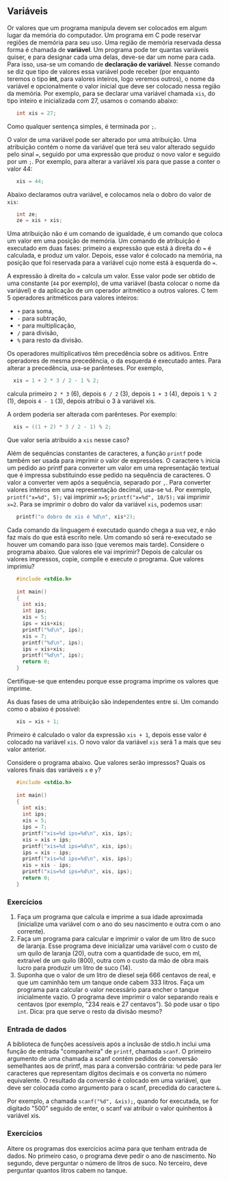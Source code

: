 ## Variáveis

Or valores que um programa manipula devem ser colocados em algum lugar da memória do computador.
Um programa em C pode reservar regiões de memória para seu uso.
Uma região de memória reservada dessa forma é chamada de **variável**.
Um programa pode ter quantas variáveis quiser, e para designar cada uma delas, deve-se dar um nome para cada.
Para isso, usa-se um comando de **declaração de variável**. Nesse comando se diz que tipo de valores essa variável pode receber (por enquanto teremos o tipo **int**, para valores inteiros, logo veremos outros), o nome da variável e opcionalmente o valor inicial que deve ser colocado nessa região da memória. Por exemplo, para se declarar uma variável chamada `xis`, do tipo inteiro e inicializada com 27, usamos o comando abaixo:
```c
   int xis = 27;
```
Como qualquer sentença simples, é terminada por `;`.

O valor de uma variável pode ser alterado por uma atribuição. Uma atribuição contém o nome da variável que terá seu valor alterado seguido pelo sinal `=`, seguido por uma expressão que produz o novo valor e seguido por um `;`.
Por exemplo, para alterar a variável xis para que passe a conter o valor 44:
```c
   xis = 44;
```
Abaixo declaramos outra variável, e colocamos nela o dobro do valor de `xis`:
```c
   int ze;
   ze = xis + xis;
```
Uma atribuição não é um comando de igualdade, é um comando que coloca um valor em uma posição de memória.
Um comando de atribuição é executado em duas fases: primeiro a expressão que está à direita do `=` é calculada, e produz um valor. Depois, esse valor é colocado na memória, na posição que foi reservada para a variável cujo nome está à esquerda do `=`.

A expressão à direita do `=` calcula um valor. Esse valor pode ser obtido de uma constante (`44` por exemplo), de uma variável (basta colocar o nome da variável) e da aplicação de um operador aritmético a outros valores.
C tem 5 operadores aritméticos para valores inteiros:
- `+` para soma,
- `-` para subtração,
- `*` para multiplicação,
- `/` para divisão,
- `%` para resto da divisão.

Os operadores multiplicativos têm precedência sobre os aditivos. Entre operadores de mesma precedência, o da esquerda é executado antes.
Para alterar a precedência, usa-se parênteses.
Por exemplo,
```c
  xis = 1 + 2 * 3 / 2 - 1 % 2;
```
calcula primeiro `2 * 3` (6), depois `6 / 2` (3), depois `1 + 3` (4), depois `1 % 2` (1), depois `4 - 1` (3), depois atribui o 3 à variável xis.

A ordem poderia ser alterada com parênteses. Por exemplo:
```c
  xis = ((1 + 2) * 3 / 2 - 1) % 2;
```
Que valor seria atribuído a `xis` nesse caso?

Além de sequências constantes de caracteres, a função `printf` pode também ser usada para imprimir o valor de expressões. O caractere `%` inicia um pedido ao printf para converter um valor em uma representação textual que é impressa substituindo esse pedido na sequência de caracteres. O valor a converter vem após a sequência, separado por `,`. Para converter valores inteiros em uma representação decimal, usa-se `%d`.
Por exemplo, `printf("x=%d", 5);` vai imprimir `x=5`; `printf("x=%d", 10/5);` vai imprimir `x=2`.
Para se imprimir o dobro do valor da variável `xis`, podemos usar:
```c
   printf("o dobro de xis é %d\n", xis*2);
```

Cada comando da linguagem é executado quando chega a sua vez, e não faz mais do que está escrito nele. Um comando só será re-executado se houver um comando para isso (que veremos mais tarde).
Considere o programa abaixo. Que valores ele vai imprimir?
Depois de calcular os valores impressos, copie, compile e execute o programa. Que valores imprimiu?
```c
   #include <stdio.h>
   
   int main()
   {
     int xis;
     int ips;
     xis = 5;
     ips = xis+xis;
     printf("%d\n", ips);
     xis = 7;
     printf("%d\n", ips);
     ips = xis+xis;
     printf("%d\n", ips);
     return 0;
   }
```
Certifique-se que entendeu porque esse programa imprime os valores que imprime.

As duas fases de uma atribuição são independentes entre si.
Um comando como o abaixo é possível:
```c
   xis = xis + 1;
```
Primeiro é calculado o valor da expressão `xis + 1`, depois esse valor é colocado na variável `xis`.
O novo valor da variável `xis` será 1 a mais que seu valor anterior.

Considere o programa abaixo. Que valores serão impressos? Quais os valores finais das variáveis `x` e `y`? 
```c
   #include <stdio.h>
   
   int main()
   {
     int xis;
     int ips;
     xis = 5;
     ips = 7;
     printf("xis=%d ips=%d\n", xis, ips);
     xis = xis + ips;
     printf("xis=%d ips=%d\n", xis, ips);
     ips = xis - ips;
     printf("xis=%d ips=%d\n", xis, ips);
     xis = xis - ips;
     printf("xis=%d ips=%d\n", xis, ips);
     return 0;
   }
```


### Exercícios

1. Faça um programa que calcula e imprime a sua idade aproximada (inicialize uma variável com o ano do seu nascimento e outra com o ano corrente).
3. Faça um programa para calcular e imprimir o valor de um litro de suco de laranja. Esse programa deve inicializar uma variável com o custo de um quilo de laranja (20), outra com a quantidade de suco, em ml, extraível de um quilo (800), outra com o custo da mão de obra mais lucro para produzir um litro de suco (14).
4. Suponha que o valor de um litro de diesel seja 666 centavos de real, e que um caminhão tem um tanque onde cabem 333 litros. Faça um programa para calcular o valor necessário para encher o tanque inicialmente vazio. O programa deve imprimir o valor separando reais e centavos (por exemplo, "234 reais e 27 centavos"). Só pode usar o tipo `int`. Dica: pra que serve o resto da divisão mesmo?

### Entrada de dados

A biblioteca de funções acessíveis após a inclusão de stdio.h inclui uma função de entrada "companheira" de `printf`, chamada `scanf`. O primeiro argumento de uma chamada a scanf contém pedidos de conversão semelhantes aos de printf, mas para a conversão contrária: `%d` pede para ler caracteres que representam dígitos decimais e os converta no número equivalente. O resultado da conversão é colocado em uma variável, que deve ser colocada como argumento para o scanf, precedida do caractere `&`.

Por exemplo, a chamada `scanf("%d", &xis);`, quando for executada, se for digitado "500" seguido de enter, o scanf vai atribuir o valor quinhentos à variável xis.

### Exercícios

Altere os programas dos exercícios acima para que tenham entrada de dados. No primeiro caso, o programa deve pedir o ano de nascimento. No segundo, deve perguntar o número de litros de suco. No terceiro, deve perguntar quantos litros cabem no tanque.
